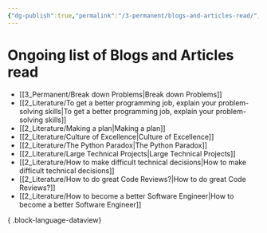 ```yaml
---
{"dg-publish":true,"permalink":"/3-permanent/blogs-and-articles-read/","created":"2023-09-08T07:08:36.492-05:00","updated":"2023-09-08T07:09:46.497-05:00"}
---
```


# Ongoing list of Blogs and Articles read
- [[3_Permanent/Break down Problems\|Break down Problems]]
- [[2_Literature/To get a better programming job, explain your problem-solving skills\|To get a better programming job, explain your problem-solving skills]]
- [[2_Literature/Making a plan\|Making a plan]]
- [[2_Literature/Culture of Excellence\|Culture of Excellence]]
- [[2_Literature/The Python Paradox\|The Python Paradox]]
- [[2_Literature/Large Technical Projects\|Large Technical Projects]]
- [[2_Literature/How to make difficult technical decisions\|How to make difficult technical decisions]]
- [[2_Literature/How to do great Code Reviews?\|How to do great Code Reviews?]]
- [[2_Literature/How to become a better Software Engineer\|How to become a better Software Engineer]]

{ .block-language-dataview}